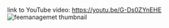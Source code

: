 link to YouTube video: https://youtu.be/G-Ds0ZYnEHE
![feemanagemet thumbnail](https://github.com/karan10072002/School_fee_management-/assets/53987857/9be8bcd2-c82e-46f4-983c-c07b7249d377)
